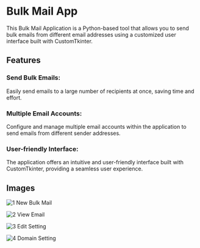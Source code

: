 
# Bulk Mail App

This Bulk Mail Application is a Python-based tool that allows you to send bulk emails from different email addresses using a customized user interface built with CustomTkinter.





## Features

### Send Bulk Emails: 
Easily send emails to a large number of recipients at once, saving time and effort.

### Multiple Email Accounts:
Configure and manage multiple email accounts within the application to send emails from different sender addresses.

### User-friendly Interface: 
The application offers an intuitive and user-friendly interface built with CustomTkinter, providing a seamless user experience.

## Images
![1 New Bulk Mail](https://github.com/mishrachirag/BulkMail/assets/34877311/e35fe28d-9565-4442-92f5-394e3ad1ac6b)

![2 View Email](https://github.com/mishrachirag/BulkMail/assets/34877311/e0817eb0-acb4-42cc-b690-4586ddbb03e4)

![3 Edit Setting](https://github.com/mishrachirag/BulkMail/assets/34877311/017088b1-54ae-404e-a888-87515b395765)

![4 Domain Setting](https://github.com/mishrachirag/BulkMail/assets/34877311/5e621f33-bf09-432f-b745-757556bf105c)
